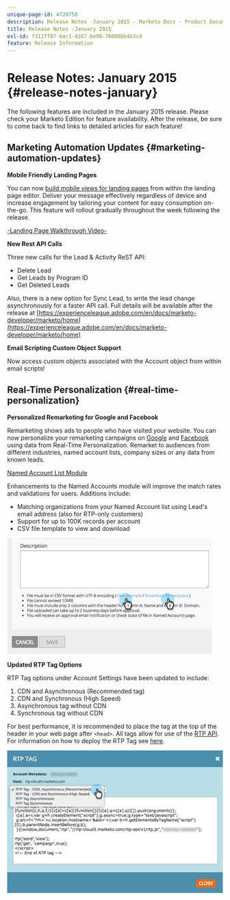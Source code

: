 ```yaml
---
unique-page-id: 4720758
description: Release Notes -January 2015 - Marketo Docs - Product Documentation
title: Release Notes -January 2015
exl-id: f312ff87-6ac1-4167-be98-76600bb4b3cd
feature: Release Information
---
```

# Release Notes: January 2015 {#release-notes-january}

The following features are included in the January 2015 release. Please check your Marketo Edition for feature availability. After the release, be sure to come back to find links to detailed articles for each feature!

## Marketing Automation Updates {#marketing-automation-updates}

**Mobile Friendly Landing Pages**

You can now [build mobile views for landing pages](/help/marketo/product-docs/demand-generation/landing-pages/free-form-landing-pages/add-a-mobile-view-for-your-free-form-landing-page.md) from within the landing page editor. Deliver your message effectively regardless of device and increase engagement by tailoring your content for easy consumption on-the-go. This feature will rollout gradually throughout the week following the release.

[-Landing Page Walkthrough Video-](https://youtu.be/aPQHlG2X6c0)

**New Rest API Calls**

Three new calls for the Lead & Activity ReST API:

* Delete Lead
* Get Leads by Program ID
* Get Deleted Leads

Also, there is a new option for Sync Lead, to write the lead change asynchronously for a faster API call. Full details will be available after the release at [https://experienceleague.adobe.com/en/docs/marketo-developer/marketo/home](https://experienceleague.adobe.com/en/docs/marketo-developer/marketo/home)

**Email Scripting Custom Object Support**

Now access custom objects associated with the Account object from within email scripts!

## Real-Time Personalization {#real-time-personalization}

**Personalized Remarketing for Google and Facebook**

Remarketing shows ads to people who have visited your website. You can now personalize your remarketing campaigns on [Google](/help/marketo/product-docs/web-personalization/website-retargeting/personalized-remarketing-in-google.md) and [Facebook](/help/marketo/product-docs/web-personalization/website-retargeting/personalized-remarketing-in-facebook.md) using data from Real-Time Personalization. Remarket to audiences from different industries, named account lists, company sizes or any data from known leads.

[Named Account List Module](/help/marketo/product-docs/web-personalization/account-based-web-marketing/create-a-new-account-list.md)

Enhancements to the Named Accounts module will improve the match rates and validations for users. Additions include:

* Matching organizations from your Named Account list using Lead's email address (also for RTP-only customers)
* Support for up to 100K records per account
* CSV file template to view and download

![](assets/image2015-1-14-11-3a12-3a16.png)

**Updated RTP Tag Options**

RTP Tag options under Account Settings have been updated to include:

1. CDN and Asynchronous (Recommended tag)
1. CDN and Synchronous (High Speed)
1. Asynchronous tag without CDN
1. Synchronous tag without CDN

For best performance, it is recommended to place the tag at the top of the header in your web page after `<head>`. All tags allow for use of the [RTP API](https://experienceleague.adobe.com/en/docs/marketo-developer/marketo/javascriptapi/rich-media-recommendation). For information on how to deploy the RTP Tag see [here](/help/marketo/product-docs/web-personalization/rtp-tag-implementation/deploy-the-rtp-javascript.md).

![](assets/image2015-1-15-13-3a30-3a45.png)
